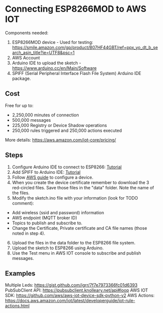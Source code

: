 # Connecting ESP8266MOD to AWS IOT

Components needed:
1. ESP8266MOD device - Used for testing: https://smile.amazon.com/gp/product/B07HF44GBT/ref=ppx_yo_dt_b_search_asin_title?ie=UTF8&psc=1
2. AWS Account
3. Arduino IDE to upload the sketch - https://www.arduino.cc/en/Main/Software
4. SPIFF (Serial Peripheral Interface Flash File System) Arduino IDE package.

## Cost

Free for up to:
* 2,250,000 minutes of connection
* 500,000 messages
* 225,000 Registry or Device Shadow operations
* 250,000 rules triggered and 250,000 actions executed

More details: https://aws.amazon.com/iot-core/pricing/

## Steps

1. Configure Arduino IDE to connect to ESP8266: [Tutorial](https://randomnerdtutorials.com/how-to-install-esp8266-board-arduino-ide/)
2. Add SPIFF to Arduino IDE: [Tutorial](https://github.com/esp8266/arduino-esp8266fs-plugin)
3. Follow [AWS guide](https://docs.aws.amazon.com/iot/latest/developerguide/iot-gs.html) to configure a device.
4. When you create the device certificate remember to download the 3 red-circled files. Save those files in the "data" folder. Note the name of the files.
5. Modify the sketch.ino file with your information (look for TODO comment):
  * Add wireless (ssid and password) information
  * AWS endpoint (MQTT broker ID)
  * Topics to publish and subscribe to.
  * Change the Certificate, Private certificate and CA file names (those noted in step 4).
6. Upload the files in the data folder to the ESP8266 file system.
7. Upload the sketch to ESP8266 using Arduino.
8. Use the Test menu in AWS IOT console to subscribe and publish messages.

## Examples

Multiple Leds: https://gist.github.com/igrr/7f7e7973366fc01d6393
PubSubClient API: https://pubsubclient.knolleary.net/api#loop
AWS IOT SDK: https://github.com/aws/aws-iot-device-sdk-python-v2
AWS Actions: https://docs.aws.amazon.com/iot/latest/developerguide/iot-rule-actions.html
